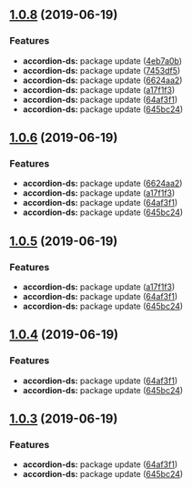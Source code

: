 <a name="1.0.8"></a>
## [1.0.8](https://github.com/MansoorBashaBellary/monorepo/compare/v1.0.7...v1.0.8) (2019-06-19)


### Features

* **accordion-ds:** package update ([4eb7a0b](https://github.com/MansoorBashaBellary/monorepo/commit/4eb7a0b))
* **accordion-ds:** package update ([7453df5](https://github.com/MansoorBashaBellary/monorepo/commit/7453df5))
* **accordion-ds:** package update ([6624aa2](https://github.com/MansoorBashaBellary/monorepo/commit/6624aa2))
* **accordion-ds:** package update ([a17f1f3](https://github.com/MansoorBashaBellary/monorepo/commit/a17f1f3))
* **accordion-ds:** package update ([64af3f1](https://github.com/MansoorBashaBellary/monorepo/commit/64af3f1))
* **accordion-ds:** package update ([645bc24](https://github.com/MansoorBashaBellary/monorepo/commit/645bc24))



<a name="1.0.6"></a>
## [1.0.6](https://github.com/MansoorBashaBellary/monorepo/compare/v1.0.7...v1.0.6) (2019-06-19)


### Features

* **accordion-ds:** package update ([6624aa2](https://github.com/MansoorBashaBellary/monorepo/commit/6624aa2))
* **accordion-ds:** package update ([a17f1f3](https://github.com/MansoorBashaBellary/monorepo/commit/a17f1f3))
* **accordion-ds:** package update ([64af3f1](https://github.com/MansoorBashaBellary/monorepo/commit/64af3f1))
* **accordion-ds:** package update ([645bc24](https://github.com/MansoorBashaBellary/monorepo/commit/645bc24))



<a name="1.0.5"></a>
## [1.0.5](https://github.com/MansoorBashaBellary/monorepo/compare/v1.0.7...v1.0.5) (2019-06-19)


### Features

* **accordion-ds:** package update ([a17f1f3](https://github.com/MansoorBashaBellary/monorepo/commit/a17f1f3))
* **accordion-ds:** package update ([64af3f1](https://github.com/MansoorBashaBellary/monorepo/commit/64af3f1))
* **accordion-ds:** package update ([645bc24](https://github.com/MansoorBashaBellary/monorepo/commit/645bc24))



<a name="1.0.4"></a>
## [1.0.4](https://github.com/MansoorBashaBellary/monorepo/compare/v1.0.7...v1.0.4) (2019-06-19)


### Features

* **accordion-ds:** package update ([64af3f1](https://github.com/MansoorBashaBellary/monorepo/commit/64af3f1))
* **accordion-ds:** package update ([645bc24](https://github.com/MansoorBashaBellary/monorepo/commit/645bc24))



<a name="1.0.3"></a>
## [1.0.3](https://github.com/MansoorBashaBellary/monorepo/compare/v1.0.7...v1.0.3) (2019-06-19)


### Features

* **accordion-ds:** package update ([64af3f1](https://github.com/MansoorBashaBellary/monorepo/commit/64af3f1))
* **accordion-ds:** package update ([645bc24](https://github.com/MansoorBashaBellary/monorepo/commit/645bc24))



